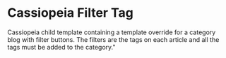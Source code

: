 # Cassiopeia Filter Tag
Cassiopeia child template containing a template override for a category blog with filter buttons. The filters are the tags on each article and all the tags must be added to the category."